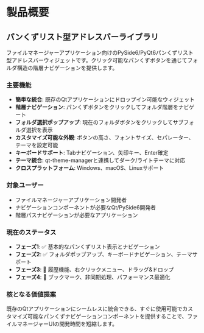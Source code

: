 # 製品概要

## パンくずリスト型アドレスバーライブラリ

ファイルマネージャーアプリケーション向けのPySide6/PyQt6パンくずリスト型アドレスバーウィジェットです。クリック可能なパンくずボタンを通じてフォルダ構造の階層ナビゲーションを提供します。

### 主要機能
- **簡単な統合**: 既存のQtアプリケーションにドロップイン可能なウィジェット
- **階層ナビゲーション**: パンくずボタンをクリックしてフォルダ階層をナビゲート
- **フォルダ選択ポップアップ**: 現在のフォルダボタンをクリックしてサブフォルダ選択を表示
- **カスタマイズ可能な外観**: ボタンの高さ、フォントサイズ、セパレーター、テーマを設定可能
- **キーボードサポート**: Tabナビゲーション、矢印キー、Enter確定
- **テーマ統合**: qt-theme-managerと連携してダーク/ライトテーマに対応
- **クロスプラットフォーム**: Windows、macOS、Linuxサポート

### 対象ユーザー
- ファイルマネージャーアプリケーション開発者
- ナビゲーションコンポーネントが必要なQt/PySide6開発者
- 階層パスナビゲーションが必要なアプリケーション

### 現在のステータス
- **フェーズ1**: ✅ 基本的なパンくずリスト表示とナビゲーション
- **フェーズ2**: ✅ フォルダポップアップ、キーボードナビゲーション、テーマサポート
- **フェーズ3**: 🔄 履歴機能、右クリックメニュー、ドラッグ&ドロップ
- **フェーズ4**: 🔄 ブックマーク、非同期処理、パフォーマンス最適化

### 核となる価値提案
既存のQtアプリケーションにシームレスに統合できる、すぐに使用可能でカスタマイズ可能なパンくずナビゲーションコンポーネントを提供することで、ファイルマネージャーUIの開発時間を短縮します。